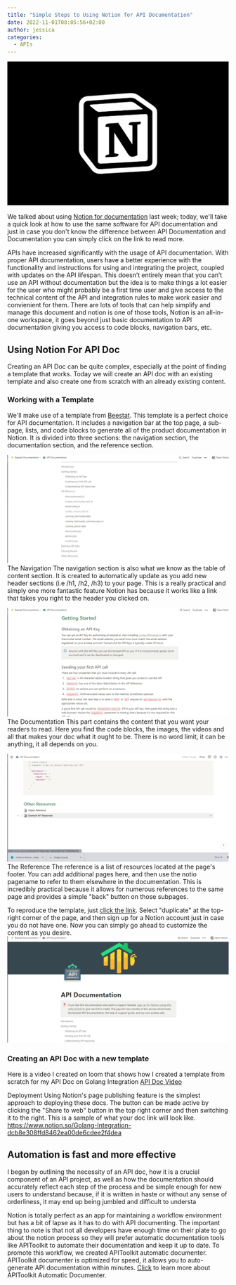 ```yaml
---
title: "Simple Steps to Using Notion for API Documentation"
date: 2022-11-01T08:05:56+02:00
author: jessica
categories: 
  - APIs
---
```


![Notion logo](Notion-a-free-productivity-app.webp)

We talked about using [Notion for documentation](../using-notion-for-API-documentation/index.md) last week; today, we'll take a quick look at how to use the same software for API documentation and just in case you don't know the difference between API Documentation and Documentation you can simply click on the link to read more.

APIs have increased significantly with the usage of API documentation. With proper API documentation, users have a better experience with the functionality and instructions for using and integrating the project, coupled with updates on the API lifespan. This doesn’t entirely mean that you can’t use an API without documentation but the idea is to make things a lot easier for the user who might probably be a first time user and give access to the technical content of the API and integration rules to make work easier and convienient for them. There are lots of tools that can help simplify and manage this document and notion is one of those tools, Notion is an all-in-one workspace, it goes beyond just basic documentation to API documentation giving you access to code blocks, navigation bars, etc.

## Using Notion For API Doc
Creating an API Doc can be quite complex, especially at the point of finding a template that works. Today we will create an API doc with an existing template and also create one from scratch with an already existing content.

### Working with a Template
We'll make use of a template from [Beestat](https://www.notion.so/API-Documentation-e4a7746e6a3f45dbb58ea6b45b8f9744). This template is a perfect choice for API documentation. It includes a navigation bar at the top page, a sub-page, lists, and code blocks to generate all of the product documentation in Notion. It is divided into three sections: the navigation section, the documentation section, and the reference section.

![Navigation bar](./Navigation-tableofcontent.png)
The Navigation
The navigation section is also what we know as the table of content section. It is created to automatically update as you add new header sections (i.e /h1, /h2, /h3) to your page. This is a really practical and simply one more fantastic feature Notion has because it works like a link that takes you right to the header you clicked on.

![Documentation](./content.png)
The Documentation
This part contains the content that you want your readers to read. Here you find the code blocks, the images, the videos and all that makes your doc what it ought to be. There is no word limit, it can be anything, it all depends on you.

![Reference](./Resources.png)
The Reference
The reference is a list of resources located at the page's footer. You can add additional pages here, and then use the notio pagename to refer to them elsewhere in the documentation. This is incredibly practical because it allows for numerous references to the same page and provides a simple "back" button on those subpages.

To reproduce the template, just [click the link](https://www.notion.so/API-Documentation-e4a7746e6a3f45dbb58ea6b45b8f9744). Select "duplicate" at the top-right corner of the page, and then sign up for a Notion account just in case you do not have one. Now you can simply go ahead to customize the content as you desire.
![Beestat](./beestat-duplicate.png)

### Creating an API Doc with a new template
Here is a video I created on loom that shows how I created a template from scratch for my API Doc on Golang Integration
[API Doc Video](5a3a5a93766c4270a0117f60d54aa8df.mp4)

Deployment 
Using Notion's page publishing feature is the simplest approach to deploying these docs.
The button can be made active by clicking the "Share to web" button in the top right corner and then switching it to the right. This is a sample of what your doc link will look like.
https://www.notion.so/Golang-Integration-dcb8e308ffd8462ea00de6cdee2f4dea

## Automation is fast and more effective 
I began by outlining the necessity of an API doc, how it is a crucial component of an API project, as well as how the documentation should accurately reflect each step of the process and be simple enough for new users to understand because, if it is written in haste or without any sense of orderliness, it may end up being jumbled and difficult to understa

Notion is totally perfect as an app for maintaining a workflow environment but has a bit of lapse as it has to do with API documenting. The important thing to note is that not all developers have enough time on their plate to go about the notion process so they will prefer automatic documentation tools like APIToolkit to automate their documentation and keep it up to date. To promote this workflow, we created APIToolkit automatic documenter. APIToolkit documenter is optimized for speed, it allows you to auto-generate API documentation within minutes. [Click](../updates-october-2022) to learn more about APIToolkit Automatic Documenter.
